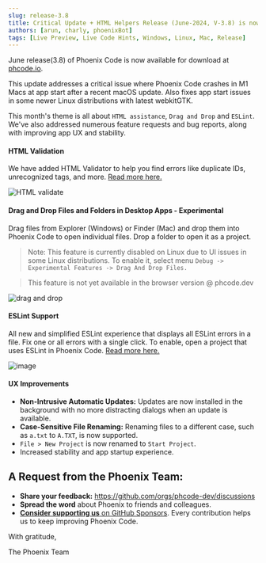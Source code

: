 ```yaml
---
slug: release-3.8
title: Critical Update + HTML Helpers Release (June-2024, V-3.8) is now Live 
authors: [arun, charly, phoenixBot]
tags: [Live Preview, Live Code Hints, Windows, Linux, Mac, Release]
---
```


June release(3.8) of Phoenix Code is now available for download at
[phcode.io](https://phcode.io).

This update addresses a critical issue where Phoenix Code crashes in M1 Macs
at app start after a recent macOS update. Also fixes app start issues in some
newer Linux distributions with latest webkitGTK.

This month's theme is all about `HTML assistance`, `Drag and Drop` and
`ESLint`. We've also addressed numerous feature requests and bug reports, along
with improving app UX and stability.

#### HTML Validation

We have added HTML Validator to help you find errors like duplicate IDs,
unrecognized tags, and more. [Read more here.](https://docs.phcode.dev/docs/Features/Problems%20Panel/html-lint/)

![HTML validate](https://github.com/phcode-dev/phoenix/assets/5336369/5bc4a1cc-2429-477c-83ca-91f19dcc0b0f)

#### Drag and Drop Files and Folders in Desktop Apps - Experimental

Drag files from Explorer (Windows) or Finder (Mac) and drop them into Phoenix
Code to open individual files. Drop a folder to open it as a project.

> Note: This feature is currently disabled on Linux due to UI issues in some
> Linux distributions. To enable it, select menu
> `Debug -> Experimental Features -> Drag And Drop Files.`

>  This feature is not yet available in the browser version @ phcode.dev 

![drag and drop](https://github.com/phcode-dev/phoenix/assets/5336369/ddd96ff7-bc99-46a6-a62d-6f6f5b78438b)

#### ESLint Support

All new and simplified ESLint experience that displays all ESLint errors in a
file. Fix one or all errors with a single click. To enable, open a project that
uses ESLint in Phoenix Code. [Read more here.](https://docs.phcode.dev/docs/Features/Problems%20Panel/ESLint/)

![image](https://github.com/phcode-dev/phoenix/assets/5336369/eb00691a-a0b4-4c1a-9209-d78fc7db764d)

#### UX Improvements

-   **Non-Intrusive Automatic Updates:** Updates are now installed in the
    background with no more distracting dialogs when an update is available.
-   **Case-Sensitive File Renaming:** Renaming files to a different case, such as
    `a.txt` to `A.TXT`, is now supported.
-   `File > New Project` is now renamed to `Start Project`.
-   Increased stability and app startup experience.

## A Request from the Phoenix Team:

-   **Share your feedback:** https://github.com/orgs/phcode-dev/discussions
-   **Spread the word** about Phoenix to friends and colleagues.
-   [**Consider supporting us** on GitHub Sponsors](https://github.com/sponsors/phcode-dev).
    Every contribution helps us to keep improving Phoenix Code.

With gratitude,

The Phoenix Team

